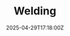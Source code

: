 ---
title: Welding
linkTitle: Welding
date: '2025-04-29T17:18:00Z'
weight: 1
description: No content
draft: false
ref: welding
---